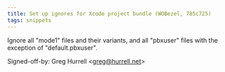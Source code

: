```yaml
---
title: Set up ignores for Xcode project bundle (WOBezel, 785c725)
tags: snippets
---
```


Ignore all "mode1" files and their variants, and all "pbxuser" files with the exception of "default.pbxuser".

Signed-off-by: Greg Hurrell &lt;greg@hurrell.net&gt;
